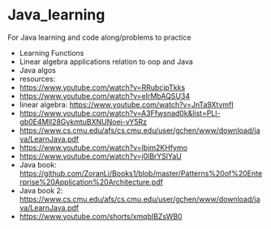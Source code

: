 # Java_learning

For Java learning and code along/problems to practice
- Learning Functions
- Linear algebra applications relation to oop  and Java
- Java algos
- resources:
- https://www.youtube.com/watch?v=RRubcjpTkks
-  https://www.youtube.com/watch?v=eIrMbAQSU34
- linear algebra: https://www.youtube.com/watch?v=JnTa9XtvmfI
- https://www.youtube.com/watch?v=A3Ffwsnad0k&list=PLl-gb0E4MII28GykmtuBXNUNoej-vY5Rz
- https://www.cs.cmu.edu/afs/cs.cmu.edu/user/gchen/www/download/java/LearnJava.pdf
- https://www.youtube.com/watch?v=Ibjm2KHfymo
- https://www.youtube.com/watch?v=j0lBrYSlYaU
- Java book: https://github.com/ZoranLi/Books1/blob/master/Patterns%20of%20Enterprise%20Application%20Architecture.pdf
- Java book 2: https://www.cs.cmu.edu/afs/cs.cmu.edu/user/gchen/www/download/java/LearnJava.pdf
- https://www.youtube.com/shorts/xmqbIBZsWB0
  
  


